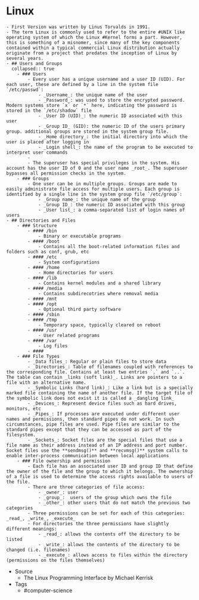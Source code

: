 # Linux
	- First Version was written by Linus Torvalds in 1991.
	- The term Linux is commonly used to refer to the entire #UNIX like operating system of which the Linux #Kernel forms a part. However, this is something of a misnomer, since many of the key components contained within a typical commercial Linux distribution actually originate from a project that predates the inception of Linux by several years.
	- ## Users and Groups
	  collapsed:: true
		- ### Users
			- Every user has a unique username and a user ID (UID). For each user, these are defined by a line in the system file `/etc/passwd`:
				- _Username_: the unique name of the user
				- _Password_: was used to store the encrypted password. Modern systems store `x` or `*` here, indicating the password is stored in the `/etc/shadow` file
				- _User ID (UID)_: the numeric ID associated with this user
				- _Group ID_ (GID): the numeric ID of the users primary group. additional groups are stored in the system group file.
				- _Home directory_: the initial directory into which the user is placed after logging in
				- _Login shell_: the name of the program to be executed to interpret user commands
			-
			- The superuser has special privileges in the system. His account has the user ID of 0 and the user name _root_. The superuser bypasses all permission checks in the system.
		- ### Groups
			- One user can be in multiple groups. Groups are made to easily administrate file access for multiple users. Each group is identified by a single line in the system group file `/etc/group`:
				- _Group name_: the unique name of the group
				- _Group ID_: the numeric ID associated with this group
				- _User list_: a comma-separated list of login names of users
	- ## Directories and Files
		- ### Structure
			- #### /bin
				- Binary or executable programs
			- #### /boot
				- Contains all the boot-related information files and folders such as conf, grub, etc
			- #### /etc
				- System configurations
			- #### /home
				- Home directories for users
			- #### /lib
				- Contains kernel modules and a shared library
			- #### /media
				- Contains subdirecotries where removal media
			- #### /mnt
			- #### /opt
				- Optional third party software
			- #### /sbin
			- #### /tmp
				- Temporary space, typically cleared on reboot
			- #### /usr
				- User related programs
			- #### /var
				- Log files
			- ####
		- ### File Types
			- _Data files_: Regular or plain files to store data
			- _Directories_: Table of filenames coupled with references to the corresponding file. Contains at least two entries `.` and `..`. The table can contain _links (soft link)_. Links are pointers to a file with an alternative name.
			- _Symbolic Links (hard link)_: Like a link but is a specially marked file containing the name of another file. If the target file of the symbolic link does not exist it is called a _dangling link_
			- _Devices_: Represent device files such as hard drives, monitors, etc
			- _Pipes_: If processes are executed under different user names and permissions, then standard pipes do not work. In such circumstances, pipe files are used. Pipe files are similar to the standard pipes except that they can be accessed as part of the filesystem.
			- _Sockets_: Socket files are the special files that use a file name as their address instead of an IP address and port number. Socket files use the **sendmsg()** and **recvmsg()** system calls to enable inter-process communication between local applications
		- ### File ownership and permission
			- Each file has an associated user ID and group ID that define the owner of the file and the group to which it belongs. The ownership of a file is used to determine the access rights available to users of the file.
			- There are three categories of file access:
				- _owner_: user
				- _group_:  users of the group which owns the file
				- _other_: other users that do not match the previous two categories
			- Three permissions can be set for each of this categories: _read_, _write_, _execute_
			- For directories the three permissions have slightly different meanings:
				- _read_: allows the contents off the directory to be listed
				- _write_: allows the contents of the directory to be changed (i.e. filenames)
				- _execute_: allows access to files within the directory (permissions on the files themselves)
- Source
	- The Linux Programming Interface by Michael Kerrisk
- Tags
	- #computer-science